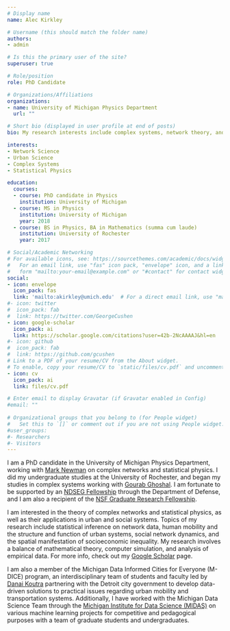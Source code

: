 ```yaml
---
# Display name
name: Alec Kirkley

# Username (this should match the folder name)
authors:
- admin

# Is this the primary user of the site?
superuser: true

# Role/position
role: PhD Candidate

# Organizations/Affiliations
organizations:
- name: University of Michigan Physics Department
  url: ""

# Short bio (displayed in user profile at end of posts)
bio: My research interests include complex systems, network theory, and statistical physics

interests:
- Network Science
- Urban Science
- Complex Systems
- Statistical Physics

education:
  courses:
  - course: PhD candidate in Physics
    institution: University of Michigan
  - course: MS in Physics
    institution: University of Michigan
    year: 2018
  - course: BS in Physics, BA in Mathematics (summa cum laude)
    institution: University of Rochester
    year: 2017

# Social/Academic Networking
# For available icons, see: https://sourcethemes.com/academic/docs/widgets/#icons
#   For an email link, use "fas" icon pack, "envelope" icon, and a link in the
#   form "mailto:your-email@example.com" or "#contact" for contact widget.
social:
- icon: envelope
  icon_pack: fas
  link: 'mailto:akirkley@umich.edu'  # For a direct email link, use "mailto:test@example.org".
#- icon: twitter
#  icon_pack: fab
#  link: https://twitter.com/GeorgeCushen
- icon: google-scholar
  icon_pack: ai
  link: https://scholar.google.com/citations?user=42b-2NcAAAAJ&hl=en
#- icon: github
#  icon_pack: fab
#  link: https://github.com/gcushen
# Link to a PDF of your resume/CV from the About widget.
# To enable, copy your resume/CV to `static/files/cv.pdf` and uncomment the lines below.  
- icon: cv
  icon_pack: ai
  link: files/cv.pdf

# Enter email to display Gravatar (if Gravatar enabled in Config)
#email: ""
  
# Organizational groups that you belong to (for People widget)
#   Set this to `[]` or comment out if you are not using People widget.  
#user_groups:
#- Researchers
#- Visitors
---
```


I am a PhD candidate in the University of Michigan Physics Department, working with 
<a href="http://www-personal.umich.edu/~mejn/">Mark Newman</a> on complex networks and statistical physics. I did my undergraduate studies at the University of Rochester, and began my studies in complex systems working with <a href="http://gghoshal.pas.rochester.edu/">Gourab Ghoshal</a>. I am fortunate to be supported by an <a href="https://ndseg.sysplus.com/">NDSEG Fellowship</a> through the Department of Defense, and I am also a recipient of the <a href="https://www.nsfgrfp.org/">NSF Graduate Research Fellowship</a>. 

I am interested in the theory of complex networks and statistical physics, as well as their applications in urban and social systems. Topics of my research include statistical inference on network data, human mobility and the structure and function of urban systems, social network dynamics, and the spatial manifestation of socioeconomic inequality. My research involves a balance of mathematical theory, computer simulation, and analysis of empirical data. For more info, check out my <a href="https://scholar.google.com/citations?user=42b-2NcAAAAJ">Google Scholar</a> page.  

I am also a member of the Michigan Data Informed Cities for Everyone (M-DICE) program, an interdisciplinary team of students and faculty led by <a href="https://web.eecs.umich.edu/~dkoutra/">Danai Koutra</a> partnering with the Detroit city government to develop data-driven solutions to practical issues regarding urban mobility and transportation systems. Additionally, I have worked with the Michigan Data Science Team through the <a href="https://midas.umich.edu/">Michigan Institute for Data Science (MIDAS)</a> on various machine learning projects for competitive and pedagogical purposes with a team of graduate students and undergraduates. 








